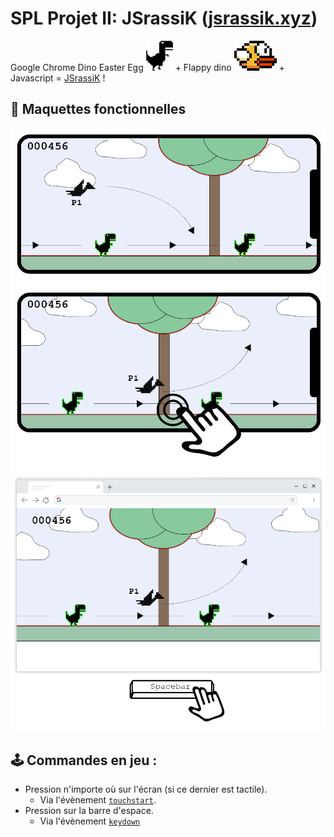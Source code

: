 # SPL Projet II: JSrassiK ([jsrassik.xyz](http://jsrassik.xyz))

Google Chrome Dino Easter Egg  ![](./conception/mockup/dino.png) + Flappy dino ![](./conception/mockup/flapybird.png) + Javascript = [JSrassiK](http://jsrassik.xyz) !

## 📐 Maquettes fonctionnelles

![](./conception/mockup/mobile1.png)
![](./conception/mockup/mobile2.png)
![](./conception/mockup/desktop1.png)

## 🕹️ Commandes en jeu :

* Pression n'importe où sur l'écran (si ce dernier est tactile).
  * Via l'évènement [`touchstart`](https://developer.mozilla.org/fr/docs/Web/Guide/DOM/Events/Touch_events).
* Pression sur la barre d'espace.
  * Via l'évènement [`keydown`](https://developer.mozilla.org/fr/docs/Web/API/KeyboardEvent) 

